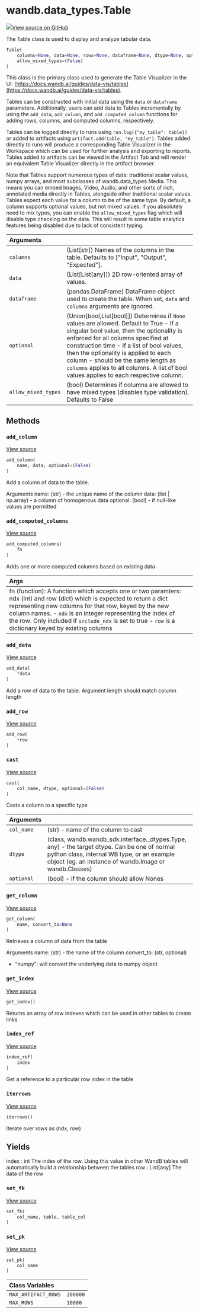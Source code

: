 # wandb.data\_types.Table

[![](https://www.tensorflow.org/images/GitHub-Mark-32px.png)View source on GitHub](https://www.github.com/wandb/client/tree/v0.12.2/wandb/data_types.py#L111-L782)

The Table class is used to display and analyze tabular data.

```python
Table(
    columns=None, data=None, rows=None, dataframe=None, dtype=None, optional=(True),
    allow_mixed_types=(False)
)
```

This class is the primary class used to generate the Table Visualizer in the UI: [https://docs.wandb.ai/guides/data-vis/tables](https://docs.wandb.ai/guides/data-vis/tables).

Tables can be constructed with initial data using the `data` or `dataframe` parameters. Additionally, users can add data to Tables incrementally by using the `add_data`, `add_column`, and `add_computed_column` functions for adding rows, columns, and computed columns, respectively.

Tables can be logged directly to runs using `run.log({"my_table": table})` or added to artifacts using `artifact.add(table, "my_table")`. Tables added directly to runs will produce a corresponding Table Visualizer in the Workspace which can be used for further analysis and exporting to reports. Tables added to artifacts can be viewed in the Artifact Tab and will render an equivalent Table Visualizer directly in the artifact browser.

Note that Tables support numerous types of data: traditional scalar values, numpy arrays, and most subclasses of wandb.data\_types.Media. This means you can embed Images, Video, Audio, and other sorts of rich, annotated media directly in Tables, alongside other traditional scalar values. Tables expect each value for a column to be of the same type. By default, a column supports optional values, but not mixed values. If you absolutely need to mix types, you can enable the `allow_mixed_types` flag which will disable type checking on the data. This will result in some table analytics features being disabled due to lack of consistent typing.

| Arguments |  |
| :--- | :--- |
| `columns` | \(List\[str\]\) Names of the columns in the table. Defaults to \["Input", "Output", "Expected"\]. |
| `data` | \(List\[List\[any\]\]\) 2D row-oriented array of values. |
| `dataframe` | \(pandas.DataFrame\) DataFrame object used to create the table. When set, `data` and `columns` arguments are ignored. |
| `optional` | \(Union\[bool,List\[bool\]\]\) Determines if `None` values are allowed. Default to True - If a singular bool value, then the optionality is enforced for all columns specified at construction time - If a list of bool values, then the optionality is applied to each column - should be the same length as `columns` applies to all columns. A list of bool values applies to each respective column. |
| `allow_mixed_types` | \(bool\) Determines if columns are allowed to have mixed types \(disables type validation\). Defaults to False |

## Methods

### `add_column` <a id="add_column"></a>

[View source](https://www.github.com/wandb/client/tree/v0.12.2/wandb/data_types.py#L680-L719)

```python
add_column(
    name, data, optional=(False)
)
```

Add a column of data to the table.

Arguments name: \(str\) - the unique name of the column data: \(list \| np.array\) - a column of homogenous data optional: \(bool\) - if null-like values are permitted

### `add_computed_columns` <a id="add_computed_columns"></a>

[View source](https://www.github.com/wandb/client/tree/v0.12.2/wandb/data_types.py#L762-L782)

```python
add_computed_columns(
    fn
)
```

Adds one or more computed columns based on existing data

| Args |  |
| :--- | :--- |
| fn \(function\): A function which accepts one or two paramters: ndx \(int\) and row \(dict\) which is expected to return a dict representing new columns for that row, keyed by the new column names. - `ndx` is an integer representing the index of the row. Only included if `include_ndx` is set to true - `row` is a dictionary keyed by existing columns |  |

### `add_data` <a id="add_data"></a>

[View source](https://www.github.com/wandb/client/tree/v0.12.2/wandb/data_types.py#L361-L391)

```python
add_data(
    *data
)
```

Add a row of data to the table. Argument length should match column length

### `add_row` <a id="add_row"></a>

[View source](https://www.github.com/wandb/client/tree/v0.12.2/wandb/data_types.py#L357-L359)

```python
add_row(
    *row
)
```

### `cast` <a id="cast"></a>

[View source](https://www.github.com/wandb/client/tree/v0.12.2/wandb/data_types.py#L256-L310)

```python
cast(
    col_name, dtype, optional=(False)
)
```

Casts a column to a specific type

| Arguments |  |
| :--- | :--- |
| `col_name` | \(str\) - name of the column to cast |
| `dtype` | \(class, wandb.wandb\_sdk.interface.\_dtypes.Type, any\) - the target dtype. Can be one of normal python class, internal WB type, or an example object \(eg. an instance of wandb.Image or wandb.Classes\) |
| `optional` | \(bool\) - if the column should allow Nones |

### `get_column` <a id="get_column"></a>

[View source](https://www.github.com/wandb/client/tree/v0.12.2/wandb/data_types.py#L721-L744)

```python
get_column(
    name, convert_to=None
)
```

Retrieves a column of data from the table

Arguments name: \(str\) - the name of the column convert\_to: \(str, optional\)

* "numpy": will convert the underlying data to numpy object

### `get_index` <a id="get_index"></a>

[View source](https://www.github.com/wandb/client/tree/v0.12.2/wandb/data_types.py#L746-L753)

```python
get_index()
```

Returns an array of row indexes which can be used in other tables to create links

### `index_ref` <a id="index_ref"></a>

[View source](https://www.github.com/wandb/client/tree/v0.12.2/wandb/data_types.py#L755-L760)

```python
index_ref(
    index
)
```

Get a reference to a particular row index in the table

### `iterrows` <a id="iterrows"></a>

[View source](https://www.github.com/wandb/client/tree/v0.12.2/wandb/data_types.py#L559-L572)

```python
iterrows()
```

Iterate over rows as \(ndx, row\)

## Yields

index : int The index of the row. Using this value in other WandB tables will automatically build a relationship between the tables row : List\[any\] The data of the row

### `set_fk` <a id="set_fk"></a>

[View source](https://www.github.com/wandb/client/tree/v0.12.2/wandb/data_types.py#L579-L583)

```python
set_fk(
    col_name, table, table_col
)
```

### `set_pk` <a id="set_pk"></a>

[View source](https://www.github.com/wandb/client/tree/v0.12.2/wandb/data_types.py#L574-L577)

```python
set_pk(
    col_name
)
```

| Class Variables |  |
| :--- | :--- |
| `MAX_ARTIFACT_ROWS` | `200000` |
| `MAX_ROWS` | `10000` |


